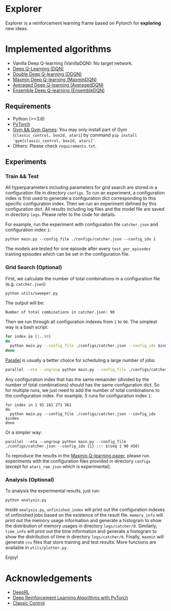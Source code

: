# Explorer

Explorer is a reinforcement learning frame based on Pytorch for **exploring** new ideas.


# Implemented algorithms

- Vanilla Deep Q-learning (VanillaDQN): No target network.
- [Deep Q-Learning (DQN)](https://users.cs.duke.edu/~pdinesh/sources/MnihEtAlHassibis15NatureControlDeepRL.pdf)
- [Double Deep Q-learning (DDQN)](https://arxiv.org/pdf/1509.06461.pdf)
- [Maxmin Deep Q-learning (MaxminDQN)](https://openreview.net/pdf?id=Bkg0u3Etwr)
- [Averaged Deep Q-learning (AveragedDQN)](https://arxiv.org/pdf/1611.01929.pdf)
- [Ensemble Deep Q-learning (EnsembleDQN)](https://arxiv.org/pdf/1611.01929.pdf)


## Requirements

- Python (>=3.6)
- [PyTorch](https://pytorch.org/)
- [Gym && Gym Games](https://github.com/qlan3/gym-games): You may only install part of Gym (`classic_control, box2d, atari`) by command `pip install 'gym[classic_control, box2d, atari]'`.
- Others: Please check `requirements.txt`.


## Experiments

### Train && Test

All hyperparameters including parameters for grid search are stored in a configuration file in directory `configs`. To run an experiment, a configuration index is first used to generate a configuration dict corresponding to this specific configuration index. Then we run an experiment defined by this configuration dict. All results including log files and the model file are saved in directory `logs`. Please refer to the code for details.

For example, run the experiment with configuration file `catcher.json` and configuration index `1`:

```python main.py --config_file ./configs/catcher.json --config_idx 1```

The models are tested for one episode after every `test_per_episodes` training episodes which can be set in the configuration file.


### Grid Search (Optional)

First, we calculate the number of total combinations in a configuration file (e.g. `catcher.json`):

`python utils/sweeper.py`

The output will be:

`Number of total combinations in catcher.json: 90`

Then we run through all configuration indexes from `1` to `90`. The simplest way is a bash script:

``` bash
for index in {1..90}
do
  python main.py --config_file ./configs/catcher.json --config_idx $index
done
```

[Parallel](https://www.gnu.org/software/parallel/) is usually a better choice for scheduling a large number of jobs:

``` bash
parallel --eta --ungroup python main.py --config_file ./configs/catcher.json --config_idx {1} ::: $(seq 1 90)
```

Any configuration index that has the same remainder (divided by the number of total combinations) should has the same configuration dict. So for multiple runs, we just need to add the number of total combinations to the configuration index. For example, 5 runs for configuration index `1`:

```
for index in 1 91 181 271 361
do
  python main.py --config_file ./configs/catcher.json --config_idx $index
done
```

Or a simpler way:
```
parallel --eta --ungroup python main.py --config_file ./configs/catcher.json --config_idx {1} ::: $(seq 1 90 450)
```

To reproduce the results in the [Maxmin Q-learning paper](https://openreview.net/forum?id=Bkg0u3Etwr&noteId=Bkg0u3Etwr), please run experiments with the configuration files provided in directory `configs` (except for `atari_ram.json` which is experimental).

### Analysis (Optional)

To analysis the experimental results, just run:

`python analysis.py`

Inside `analysis.py`, `unfinished_index` will print out the configuration indexes of unfinished jobs based on the existence of the result file. `memory_info` will print out the memory usage information and generate a histogram to show the distribution of memory usages in directory `logs/catcher/0`. Similarly, `time_info` will print out the time information and generate a histogram to show the distribution of time in directory `logs/catcher/0`. Finally, `maxmin` will generate `csv` files that store training and test results. More functions are available in `utils/plotter.py`.

Enjoy!


# Acknowledgements

- [DeepRL](https://github.com/ShangtongZhang/DeepRL)
- [Deep Reinforcement Learning Algorithms with PyTorch](https://github.com/p-christ/Deep-Reinforcement-Learning-Algorithms-with-PyTorch)
- [Classic Control](https://github.com/muhammadzaheer/classic-control)